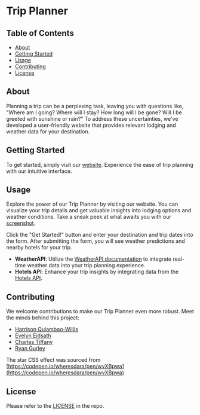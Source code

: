 # Trip Planner 

## Table of Contents

- [About](#about)
- [Getting Started](#getting-started)
- [Usage](#usage)
- [Contributing](#contributing)
- [License](#license)

## About

Planning a trip can be a perplexing task, leaving you with questions like, "Where am I going? Where will I stay? How long will I be gone? Will I be greeted with sunshine or rain?" To address these uncertainties, we've developed a user-friendly website that provides relevant lodging and weather data for your destination.

## Getting Started

To get started, simply visit our [website](https://harrisqwillis.github.io/Trip-Planner/). Experience the ease of trip planning with our intuitive interface.

## Usage

Explore the power of our Trip Planner by visiting our website. You can visualize your trip details and get valuable insights into lodging options and weather conditions. Take a sneak peek at what awaits you with our [screenshot](./assets/IMAGES/sc.png).

Click the "Get Started!" button and enter your destination and trip dates into the form. After submitting the form, you will see weather predictions and nearby hotels for your trip.

- <strong>WeatherAPI</strong>: Utilize the [WeatherAPI documentation](https://www.weatherapi.com/docs/) to integrate real-time weather data into your trip planning experience.
- <strong>Hotels API</strong>: Enhance your trip insights by integrating data from the [Hotels API](https://rapidapi.com/apidojo/api/hotels4).

## Contributing

We welcome contributions to make our Trip Planner even more robust. Meet the minds behind this project: <br />

- [Harrison Quiambao-Willis](https://github.com/harrisqwillis) <br />
- [Evelyn Eidsath](https://github.com/eaeidsath) <br />
- [Charles Tiffany](https://github.com/charleswt) <br />
- [Ryan Gurley](https://github.com/gurleyryan)

The star CSS effect was sourced from [https://codepen.io/wheresdara/pen/wvXBpwa](https://codepen.io/wheresdara/pen/wvXBpwa)

## License

Please refer to the [LICENSE](https://github.com/harrisqwillis/Trip-Planner/blob/main/LICENSE) in the repo.